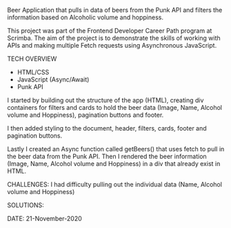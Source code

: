 Beer Application that pulls in data of beers from the Punk API and filters the information based on Alcoholic volume and hoppiness.

This project was part of the Frontend Developer Career Path program at Scrimba. The aim of the project is to demonstrate the skills of working with APIs and making multiple Fetch requests using Asynchronous JavaScript. 

TECH OVERVIEW
- HTML/CSS
- JavaScript (Async/Await)
- Punk API

I started by building out the structure of the app (HTML), creating div containers for filters and cards to hold the beer data (Image, Name, Alcohol volume and Hoppiness), pagination buttons and footer.

I then added styling to the document, header, filters, cards, footer and pagination buttons.

Lastly I created an Async function called getBeers() that uses fetch to pull in the beer data from the Punk API. Then I rendered the beer information (Image, Name, Alcohol volume and Hoppiness) in a div that already exist in HTML.

CHALLENGES:
I had difficulty pulling out the individual data (Name, Alcohol volume and Hoppiness)

SOLUTIONS:

DATE: 21-November-2020